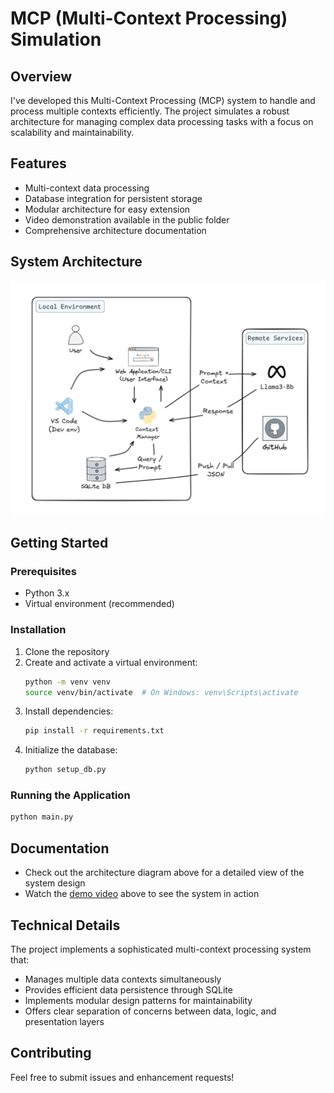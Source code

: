 # MCP (Multi-Context Processing) Simulation

## Overview
I've developed this Multi-Context Processing (MCP) system to handle and process multiple contexts efficiently. The project simulates a robust architecture for managing complex data processing tasks with a focus on scalability and maintainability.

## Features
- Multi-context data processing
- Database integration for persistent storage
- Modular architecture for easy extension
- Video demonstration available in the public folder
- Comprehensive architecture documentation



## System Architecture
![System Architecture](public/arch.png)

## Getting Started

### Prerequisites
- Python 3.x
- Virtual environment (recommended)

### Installation
1. Clone the repository
2. Create and activate a virtual environment:
   ```bash
   python -m venv venv
   source venv/bin/activate  # On Windows: venv\Scripts\activate
   ```
3. Install dependencies:
   ```bash
   pip install -r requirements.txt
   ```
4. Initialize the database:
   ```bash
   python setup_db.py
   ```

### Running the Application
```bash
python main.py
```

## Documentation
- Check out the architecture diagram above for a detailed view of the system design
- Watch the [demo video](https://www.linkedin.com/posts/activity-7333469120866172928-h0Tv?utm_source=share&utm_medium=member_desktop&rcm=ACoAAEIsd7wB71woMUIyJQYneeIj6Dl_o4zwWq4) above to see the system in action

## Technical Details
The project implements a sophisticated multi-context processing system that:
- Manages multiple data contexts simultaneously
- Provides efficient data persistence through SQLite
- Implements modular design patterns for maintainability
- Offers clear separation of concerns between data, logic, and presentation layers

## Contributing
Feel free to submit issues and enhancement requests!

